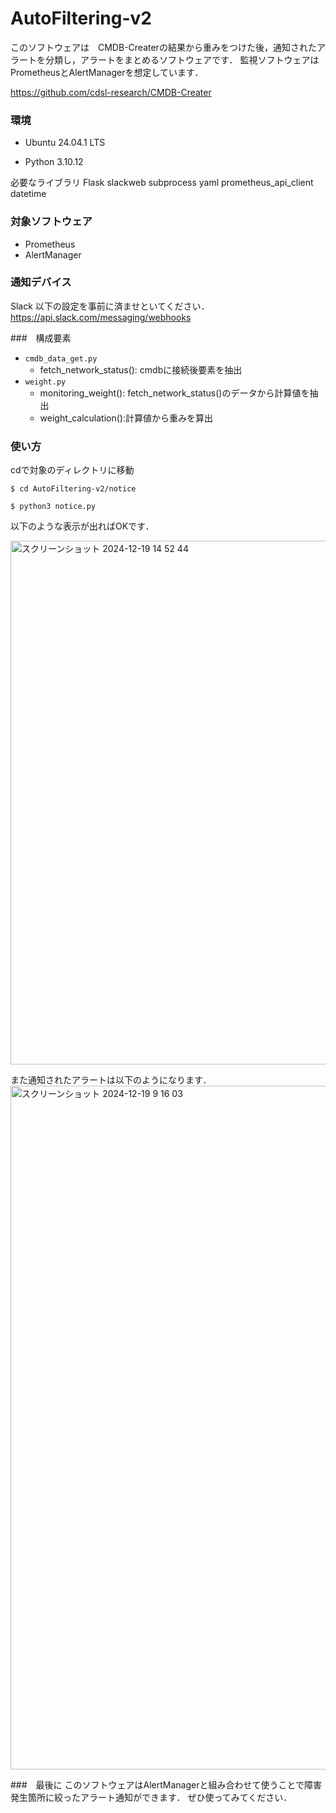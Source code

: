 # AutoFiltering-v2
このソフトウェアは　CMDB-Createrの結果から重みをつけた後，通知されたアラートを分類し，アラートをまとめるソフトウェアです．
監視ソフトウェアはPrometheusとAlertManagerを想定しています．

https://github.com/cdsl-research/CMDB-Creater

### 環境
- Ubuntu 24.04.1 LTS

- Python 3.10.12

必要なライブラリ
Flask
slackweb
subprocess
yaml
prometheus_api_client
datetime



### 対象ソフトウェア

- Prometheus
- AlertManager

### 通知デバイス
Slack
以下の設定を事前に済ませといてください．
https://api.slack.com/messaging/webhooks


###　構成要素

- ```cmdb_data_get.py```
  - fetch_network_status(): cmdbに接続後要素を抽出
- ```weight.py```
  - monitoring_weight(): fetch_network_status()のデータから計算値を抽出
  - weight_calculation():計算値から重みを算出

 ### 使い方

cdで対象のディレクトリに移動
```
$ cd AutoFiltering-v2/notice
```

```
$ python3 notice.py 
```


以下のような表示が出ればOKです．

<img width="838" alt="スクリーンショット 2024-12-19 14 52 44" src="https://github.com/user-attachments/assets/b9b818f6-0275-43e0-ad55-3045791c297d" />




また通知されたアラートは以下のようになります．
<img width="1094" alt="スクリーンショット 2024-12-19 9 16 03" src="https://github.com/user-attachments/assets/8da6a9fc-86cb-49aa-9b4b-20d799028b13" />




 ###　最後に
 このソフトウェアはAlertManagerと組み合わせて使うことで障害発生箇所に絞ったアラート通知ができます．
ぜひ使ってみてください．
